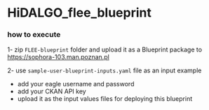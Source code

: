 # HiDALGO_flee_blueprint

### how to execute
1- zip `FLEE-blueprint` folder and upload it as a Blueprint package to https://sophora-103.man.poznan.pl

2- use `sample-user-blueprint-inputs.yaml` file as an input example
  - add your eagle username and password
  - add your CKAN API key
  - upload it as the input values files for deploying this blueprint  
